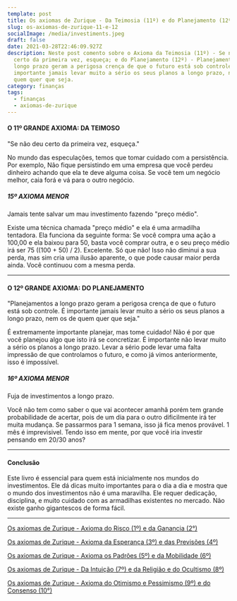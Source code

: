```yaml
---
template: post
title: Os axiomas de Zurique - Da Teimosia (11º) e do Planejamento (12º)
slug: os-axiomas-de-zurique-11-e-12
socialImage: /media/investiments.jpeg
draft: false
date: 2021-03-28T22:46:09.927Z
description: Neste post comento sobre o Axioma da Teimosia (11º) - Se não deu
  certo da primeira vez, esqueça; e do Planejamento (12º) - Planejamentos a
  longo prazo geram a perigosa crença de que o futuro está sob controle. É
  importante jamais levar muito a sério os seus planos a longo prazo, nem os de
  quem quer que seja.
category: finanças
tags:
  - finanças
  - axiomas-de-zurique
---
```

#### O 11º GRANDE AXIOMA: DA TEIMOSO

"Se não deu certo da primeira vez, esqueça."

No mundo das especulações, temos que tomar cuidado com a persistência. Por exemplo, Não fique persistindo em uma empresa que você perdeu dinheiro achando que ela te deve alguma coisa. Se você tem um negócio melhor, caia forá e vá para o outro negócio. 

##### 15º AXIOMA MENOR

Jamais tente salvar um mau investimento fazendo "preço médio".

Existe uma técnica chamada "preço médio" e ela é uma armadilha tentadora. Ela funciona da seguinte forma: Se você compra uma ação a 100,00 e ela baixou para 50, basta você comprar outra, e o seu preço médio irá ser 75 ((100 + 50) / 2). Excelente. Só que não! Isso não diminui a sua perda, mas sim cria uma ilusão aparente, o que pode causar maior perda ainda. Você continuou com a mesma perda.

- - -

#### O 12º GRANDE AXIOMA: DO PLANEJAMENTO

"Planejamentos a longo prazo geram a perigosa crença de que o futuro está sob controle. É importante jamais levar muito a sério os seus planos a longo prazo, nem os de quem quer que seja."

É extremamente importante planejar, mas tome cuidado! Não é por que você planejou algo que isto irá se concretizar. É importante não levar muito a sério os planos a longo prazo. Levar a sério pode levar uma falta impressão de que controlamos o futuro, e como já vimos anteriormente, isso é impossível.

##### 16º AXIOMA MENOR

Fuja de investimentos a longo prazo.

Você não tem como saber o que vai acontecer amanhã porém tem grande probabilidade de acertar, pois de um dia para o outro dificilmente irá ter muita mudança. Se passarmos para 1 semana, isso já fica menos provável. 1 mês é imprevisivel. Tendo isso em mente, por que você iria investir pensando em 20/30 anos? 

- - -

#### Conclusão

Este livro é essencial para quem está inicialmente nos mundos do investimentos. Ele dá dicas muito importantes para o dia a dia e mostra que o mundo dos investimentos não é uma maravilha. Ele requer dedicação, disciplina, e muito cuidado com as armadilhas existentes no mercado. Não existe ganho gigantescos de forma fácil.

- - -

[Os axiomas de Zurique - Axioma do Risco (1º) e da Ganancia (2°)](https://www.renanporto.com.br/posts/os-axiomas-de-zurique-1-e-2)

[Os axiomas de Zurique - Axioma da Esperança (3º) e das Previsões (4º)](https://www.renanporto.com.br/posts/os-axiomas-de-zurique-3-e-4)

[Os axiomas de Zurique - Axioma os Padrões (5º) e da Mobilidade (6º)](https://www.renanporto.com.br/posts/os-axiomas-de-zurique-5-e-6)

[Os axiomas de Zurique - Da Intuição (7º) e da Religião e do Ocultismo (8º)](https://www.renanporto.com.br/posts/os-axiomas-de-zurique-7-e-8)

[Os axiomas de Zurique - Axioma do Otimismo e Pessimismo (9º) e do Consenso (10°)](https://www.renanporto.com.br/posts/os-axiomas-de-zurique-9-e-10)